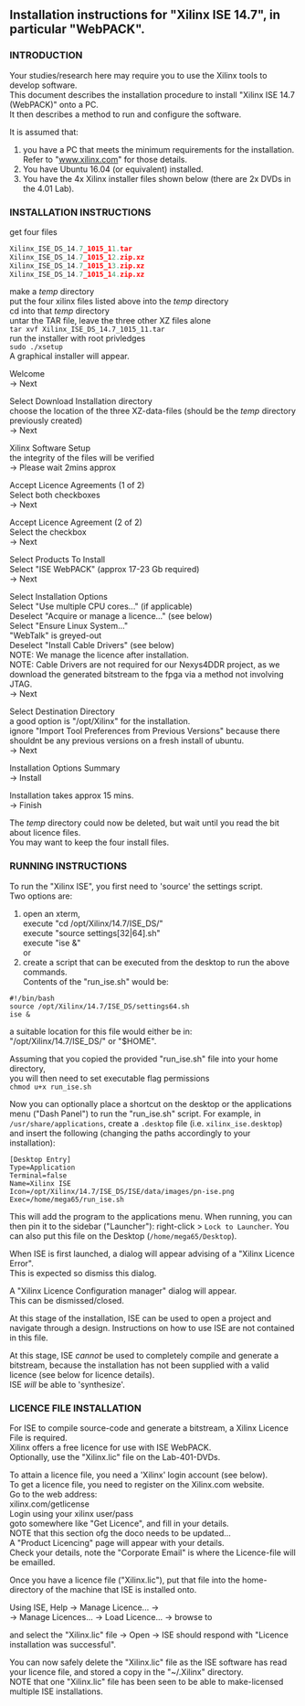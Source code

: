 
## Installation instructions for "Xilinx ISE 14.7", in particular "WebPACK".

### INTRODUCTION

Your studies/research here may require you to use the Xilinx tools to develop software.  
This document describes the installation procedure to install "Xilinx ISE 14.7 (WebPACK)" onto a PC.  
It then describes a method to run and configure the software.

It is assumed that:
1.  you have a PC that meets the minimum requirements for the installation.  
Refer to "www.xilinx.com" for those details.
1.  You have Ubuntu 16.04 (or equivalent) installed.  
1.  You have the 4x Xilinx installer files shown below (there are 2x DVDs in the 4.01 Lab).  

### INSTALLATION INSTRUCTIONS

get four files  
```c
Xilinx_ISE_DS_14.7_1015_1­1.tar  
Xilinx_ISE_DS_14.7_1015_1­2.zip.xz  
Xilinx_ISE_DS_14.7_1015_1­3.zip.xz  
Xilinx_ISE_DS_14.7_1015_1­4.zip.xz
```
make a $temp$ directory  
put the four xilinx files listed above into the $temp$ directory  
cd into that $temp$ directory  
untar the TAR file, leave the three other XZ files alone  
```tar xvf Xilinx_ISE_DS_14.7_1015_1­1.tar```  
run the installer with root privledges  
```sudo ./xsetup```  
A graphical installer will appear.  

Welcome  
-> Next  

Select Download Installation directory  
choose the location of the three XZ-data-files (should be the $temp$ directory previously created)  
-> Next  

Xilinx Software Setup  
the integrity of the files will be verified  
-> Please wait 2mins approx  

Accept Licence Agreements (1 of 2)  
Select both checkboxes  
-> Next  

Accept Licence Agreement (2 of 2)  
Select the checkbox  
-> Next  

Select Products To Install  
Select "ISE WebPACK" (approx 17-23 Gb required)  
-> Next  

Select Installation Options  
Select "Use multiple CPU cores..." (if applicable)  
Deselect "Acquire or manage a licence..." (see below)  
Select "Ensure Linux System..."  
"WebTalk" is greyed-out  
Deselect "Install Cable Drivers" (see below)  
NOTE: We manage the licence after installation.  
NOTE: Cable Drivers are not required for our Nexys4DDR project,
as we download the generated bitstream to the fpga via a method not involving JTAG.  
-> Next  

Select Destination Directory  
a good option is "/opt/Xilinx" for the installation.  
ignore "Import Tool Preferences from Previous Versions" because there
shouldnt be any previous versions on a fresh install of ubuntu.  
-> Next  

Installation Options Summary  
-> Install  

Installation takes approx 15 mins.  
-> Finish  

The $temp$ directory could now be deleted, but wait until you read the bit about licence files.  
You may want to keep the four install files.  

### RUNNING INSTRUCTIONS
To run the "Xilinx ISE", you first need to 'source' the settings script.  
Two options are:  
1. open an xterm,  
execute "cd /opt/Xilinx/14.7/ISE_DS/"  
execute "source settings[32|64].sh"  
execute "ise &"  
or  
1. create a script that can be executed from the desktop to run the above commands.  
Contents of the "run_ise.sh" would be:  
```
#!/bin/bash
source /opt/Xilinx/14.7/ISE_DS/settings64.sh
ise &
```
a suitable location for this file would either be in:  
"/opt/Xilinx/14.7/ISE_DS/" or "$HOME".  

Assuming that you copied the provided "run_ise.sh" file into your home directory,  
you will then need to set executable flag permissions  
```chmod u+x run_ise.sh```  

Now you can optionally place a shortcut on the desktop or the applications menu ("Dash Panel") to run the "run_ise.sh" script. For example, in `/usr/share/applications`, create a `.desktop` file (i.e. `xilinx_ise.desktop`) and insert the following (changing the paths accordingly to your installation):
```
[Desktop Entry]
Type=Application
Terminal=false
Name=Xilinx ISE
Icon=/opt/Xilinx/14.7/ISE_DS/ISE/data/images/pn-ise.png
Exec=/home/mega65/run_ise.sh
```
This will add the program to the applications menu. When running, you can then pin it to the sidebar ("Launcher"): right-click > `Lock to Launcher`. You can also put this file on the Desktop (`/home/mega65/Desktop`).

When ISE is first launched, a dialog will appear advising of a "Xilinx Licence Error".  
This is expected so dismiss this dialog.  

A "Xilinx Licence Configuration manager" dialog will appear.  
This can be dismissed/closed.  

At this stage of the installation, ISE can be used to open a project and navigate through a design.
Instructions on how to use ISE are not contained in this file.  

At this stage, ISE *cannot* be used to completely compile and generate a bitstream, because the
installation has not been supplied with a valid licence (see below for licence details).  
ISE *will* be able to 'synthesize'.  

### LICENCE FILE INSTALLATION
For ISE to compile source-code and generate a bitstream, a Xilinx Licence File is required.  
Xilinx offers a free licence for use with ISE WebPACK.  
Optionally, use the "Xilinx.lic" file on the Lab-401-DVDs.  

To attain a licence file, you need a 'Xilinx' login account (see below).  
To get a licence file, you need to register on the Xilinx.com website.  
Go to the web address:  
xilinx.com/getlicense  
Login using your xilinx user/pass  
goto somewhere like "Get Licence", and fill in your details.  
NOTE that this section ofg the doco needs to be updated...  
A "Product Licencing" page will appear with your details.  
Check your details, note the "Corporate Email" is where the Licence-file will be emailled.  

Once you have a licence file ("Xilinx.lic"), put that file into the home-directory of the machine that ISE is installed onto.  

Using ISE, Help -> Manage Licence... ->  
 -> Manage Licences... -> Load Licence... -> browse to  

and select the "Xilinx.lic" file -> Open -> ISE should respond with "Licence installation was successful".  

You can now safely delete the "Xilinx.lic" file as the ISE software has read your licence file, and stored a copy in the "~/.Xilinx" directory.  
NOTE that one "Xilinx.lic" file has been seen to be able to make-licensed multiple ISE installations.  


